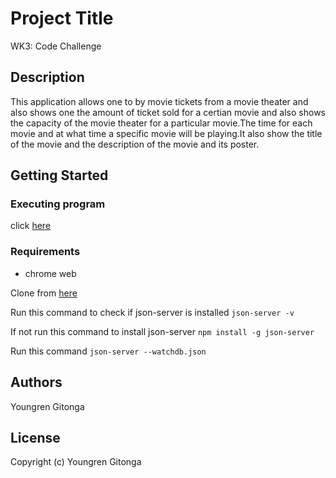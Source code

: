 # Project Title

WK3: Code Challenge

## Description

 This application allows one to by movie tickets from a movie theater and also shows one the amount of ticket sold for a certian movie and also shows the capacity of the movie theater for a particular movie.The time for each movie and at what time a specific movie will be playing.It also show the title of the movie and the description of the movie and its poster.

## Getting Started

### Executing program

click [here](https://yuongren.github.io/WK3-Code-Challenge/)

### Requirements

  * chrome web

Clone from [here](https://git@github.com/Yuongren/WK3-Code-Challenge.git)

Run this command to check if json-server is installed `json-server -v`

If not run this command to install json-server `npm install -g json-server`

Run this command `json-server --watchdb.json`


## Authors

Youngren Gitonga

## License

Copyright (c) Youngren Gitonga

